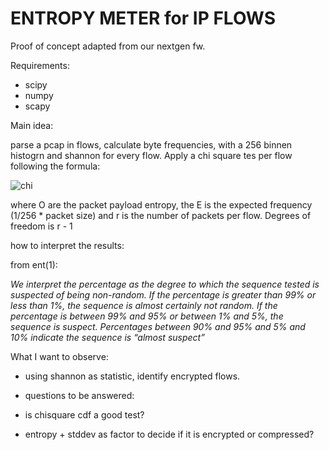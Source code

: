 ENTROPY METER for IP FLOWS
==========================

Proof of concept adapted from our nextgen fw. 

Requirements:

  - scipy
  - numpy
  - scapy


Main idea: 

parse a pcap in flows, calculate byte frequencies, with a 256 binnen
histogrn and shannon for every flow. Apply a chi square tes per flow following
the formula:

![chi](http://www2.cedarcrest.edu/academic/bio/hale/biostat/session22links/equation.jpg)

where O are the packet payload entropy, the E is the
expected frequency (1/256 * packet size)  and r is the number of packets
per flow. Degrees of freedom is r - 1 

how to interpret the results:

 from ent(1):

 *We interpret the percentage as the degree to which the sequence tested is suspected of being non-random. 
 If the percentage is greater than 99% or less than 1%, the sequence is almost certainly not random. 
 If the percentage is between 99% and 95% or between 1% and 5%, the sequence is suspect. 
 Percentages between 90% and 95% and 5% and 10% indicate the sequence is “almost suspect”*
 
 What I want to observe:

 * using shannon as statistic, identify encrypted flows.

 * questions to be answered:

 * is chisquare cdf a good test?

 * entropy + stddev as factor to decide if it is encrypted or compressed?


